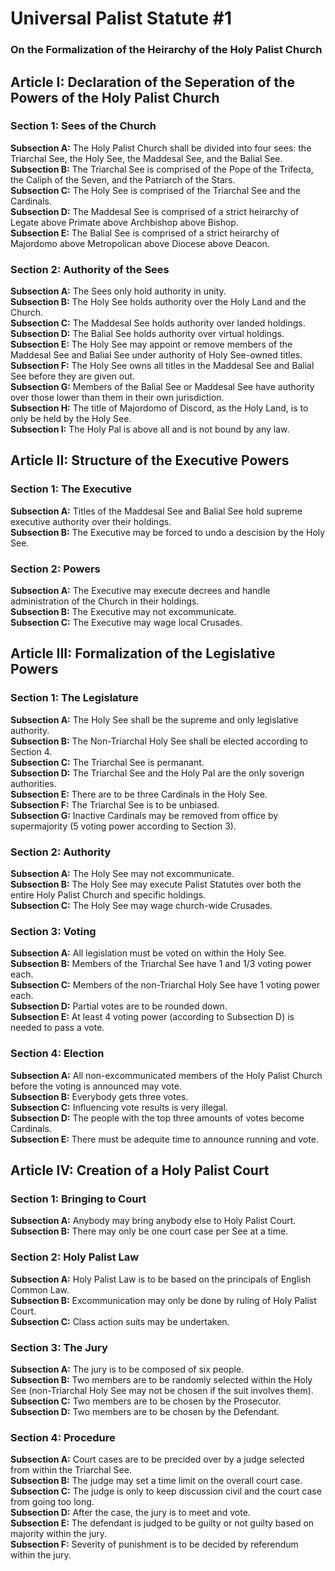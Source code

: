 # Universal Palist Statute #1
### On the Formalization of the Heirarchy of the Holy Palist Church
## Article I: Declaration of the Seperation of the Powers of the Holy Palist Church
### Section 1: Sees of the Church
**Subsection A:** The Holy Palist Church shall be divided into four sees: the Triarchal See, the Holy See, the Maddesal See, and the Balial See.  
**Subsection B:** The Triarchal See is comprised of the Pope of the Trifecta, the Caliph of the Seven, and the Patriarch of the Stars.  
**Subsection C:** The Holy See is comprised of the Triarchal See and the Cardinals.  
**Subsection D:** The Maddesal See is comprised of a strict heirarchy of Legate above Primate above Archbishop above Bishop.  
**Subsection E:** The Balial See is comprised of a strict heirarchy of Majordomo above Metropolican above Diocese above Deacon.  
### Section 2: Authority of the Sees
**Subsection A:** The Sees only hold authority in unity.  
**Subsection B:** The Holy See holds authority over the Holy Land and the Church.  
**Subsection C:** The Maddesal See holds authority over landed holdings.  
**Subsection D:** The Balial See holds authority over virtual holdings.  
**Subsection E:** The Holy See may appoint or remove members of the Maddesal See and Balial See under authority of Holy See-owned titles.  
**Subsection F:** The Holy See owns all titles in the Maddesal See and Balial See before they are given out.  
**Subsection G:** Members of the Balial See or Maddesal See have authority over those lower than them in their own jurisdiction.  
**Subsection H:** The title of Majordomo of Discord, as the Holy Land, is to only be held by the Holy See.  
**Subsection I:** The Holy Pal is above all and is not bound by any law.  
## Article II: Structure of the Executive Powers
### Section 1: The Executive
**Subsection A:** Titles of the Maddesal See and Balial See hold supreme executive authority over their holdings.  
**Subsection B:** The Executive may be forced to undo a descision by the Holy See.  
### Section 2: Powers
**Subsection A:** The Executive may execute decrees and handle administration of the Church in their holdings.  
**Subsection B:** The Executive may not excommunicate.  
**Subsection C:** The Executive may wage local Crusades.  
## Article III: Formalization of the Legislative Powers
### Section 1: The Legislature
**Subsection A:** The Holy See shall be the supreme and only legislative authority.  
**Subsection B:** The Non-Triarchal Holy See shall be elected according to Section 4.  
**Subsection C:** The Triarchal See is permanant.  
**Subsection D:** The Triarchal See and the Holy Pal are the only soverign authorities.  
**Subsection E:** There are to be three Cardinals in the Holy See.  
**Subsection F:** The Triarchal See is to be unbiased.  
**Subsection G:** Inactive Cardinals may be removed from office by supermajority (5 voting power according to Section 3).  
### Section 2: Authority
**Subsection A:** The Holy See may not excommunicate.  
**Subsection B:** The Holy See may execute Palist Statutes over both the entire Holy Palist Church and specific holdings.  
**Subsection C:** The Holy See may wage church-wide Crusades.  
### Section 3: Voting
**Subsection A:** All legislation must be voted on within the Holy See.  
**Subsection B:** Members of the Triarchal See have 1 and 1/3 voting power each.  
**Subsection C:** Members of the non-Triarchal Holy See have 1 voting power each.  
**Subsection D:** Partial votes are to be rounded down.  
**Subsection E:** At least 4 voting power (according to Subsection D) is needed to pass a vote.  
### Section 4: Election
**Subsection A:** All non-excommunicated members of the Holy Palist Church before the voting is announced may vote.  
**Subsection B:** Everybody gets three votes.  
**Subsection C:** Influencing vote results is very illegal.  
**Subsection D:** The people with the top three amounts of votes become Cardinals.  
**Subsection E:** There must be adequite time to announce running and vote.  
## Article IV: Creation of a Holy Palist Court
### Section 1: Bringing to Court
**Subsection A:** Anybody may bring anybody else to Holy Palist Court.  
**Subsection B:** There may only be one court case per See at a time.  
### Section 2: Holy Palist Law
**Subsection A:** Holy Palist Law is to be based on the principals of English Common Law.  
**Subsection B:** Excommunication may only be done by ruling of Holy Palist Court.  
**Subsection C:** Class action suits may be undertaken.  
### Section 3: The Jury
**Subsection A:** The jury is to be composed of six people.  
**Subsection B:** Two members are to be randomly selected within the Holy See (non-Triarchal Holy See may not be chosen if the suit involves them).  
**Subsection C:** Two members are to be chosen by the Prosecutor.  
**Subsection D:** Two members are to be chosen by the Defendant.  
### Section 4: Procedure
**Subsection A:** Court cases are to be precided over by a judge selected from within the Triarchal See.  
**Subsection B:** The judge may set a time limit on the overall court case.  
**Subsection C:** The judge is only to keep discussion civil and the court case from going too long.  
**Subsection D:** After the case, the jury is to meet and vote.  
**Subsection E:** The defendant is judged to be guilty or not guilty based on majority within the jury.  
**Subsection F:** Severity of punishment is to be decided by referendum within the jury.  
